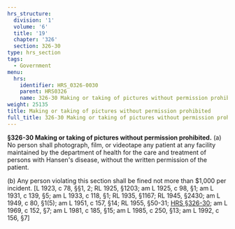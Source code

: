 ```yaml
---
hrs_structure:
  division: '1'
  volume: '6'
  title: '19'
  chapter: '326'
  section: 326-30
type: hrs_section
tags:
  - Government
menu:
  hrs:
    identifier: HRS_0326-0030
    parent: HRS0326
    name: 326-30 Making or taking of pictures without permission prohibited
weight: 25135
title: Making or taking of pictures without permission prohibited
full_title: 326-30 Making or taking of pictures without permission prohibited
---
```

**§326-30 Making or taking of pictures without permission prohibited.** (a) No person shall photograph, film, or videotape any patient at any facility maintained by the department of health for the care and treatment of persons with Hansen's disease, without the written permission of the patient.

(b) Any person violating this section shall be fined not more than $1,000 per incident. [L 1923, c 78, §§1, 2; RL 1925, §1203; am L 1925, c 98, §1; am L 1931, c 139, §5; am L 1933, c 118, §1; RL 1935, §1167; RL 1945, §2430; am L 1949, c 80, §1(5); am L 1951, c 157, §14; RL 1955, §50-31; [HRS §326-30](/title-19/chapter-326/section-326-30/); am L 1969, c 152, §7; am L 1981, c 185, §15; am L 1985, c 250, §13; am L 1992, c 156, §7]